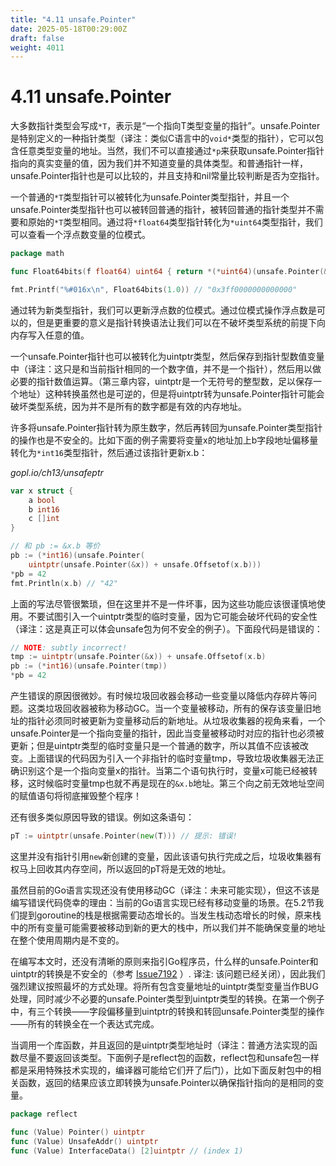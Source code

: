 ```yaml
---
title: "4.11 unsafe.Pointer"
date: 2025-05-18T00:29:00Z
draft: false
weight: 4011
---
```


# 4.11 unsafe.Pointer

大多数指针类型会写成`*T`，表示是“一个指向T类型变量的指针”。unsafe.Pointer是特别定义的一种指针类型（译注：类似C语言中的`void*`类型的指针），它可以包含任意类型变量的地址。当然，我们不可以直接通过`*p`来获取unsafe.Pointer指针指向的真实变量的值，因为我们并不知道变量的具体类型。和普通指针一样，unsafe.Pointer指针也是可以比较的，并且支持和nil常量比较判断是否为空指针。

一个普通的`*T`类型指针可以被转化为unsafe.Pointer类型指针，并且一个unsafe.Pointer类型指针也可以被转回普通的指针，被转回普通的指针类型并不需要和原始的`*T`类型相同。通过将`*float64`类型指针转化为`*uint64`类型指针，我们可以查看一个浮点数变量的位模式。

```go
package math

func Float64bits(f float64) uint64 { return *(*uint64)(unsafe.Pointer(&f)) }

fmt.Printf("%#016x\n", Float64bits(1.0)) // "0x3ff0000000000000"

```

通过转为新类型指针，我们可以更新浮点数的位模式。通过位模式操作浮点数是可以的，但是更重要的意义是指针转换语法让我们可以在不破坏类型系统的前提下向内存写入任意的值。

一个unsafe.Pointer指针也可以被转化为uintptr类型，然后保存到指针型数值变量中（译注：这只是和当前指针相同的一个数字值，并不是一个指针），然后用以做必要的指针数值运算。（第三章内容，uintptr是一个无符号的整型数，足以保存一个地址）这种转换虽然也是可逆的，但是将uintptr转为unsafe.Pointer指针可能会破坏类型系统，因为并不是所有的数字都是有效的内存地址。

许多将unsafe.Pointer指针转为原生数字，然后再转回为unsafe.Pointer类型指针的操作也是不安全的。比如下面的例子需要将变量x的地址加上b字段地址偏移量转化为`*int16`类型指针，然后通过该指针更新x.b：

*gopl.io/ch13/unsafeptr*

```go
var x struct {
    a bool
    b int16
    c []int
}

// 和 pb := &x.b 等价
pb := (*int16)(unsafe.Pointer(
    uintptr(unsafe.Pointer(&x)) + unsafe.Offsetof(x.b)))
*pb = 42
fmt.Println(x.b) // "42"

```

上面的写法尽管很繁琐，但在这里并不是一件坏事，因为这些功能应该很谨慎地使用。不要试图引入一个uintptr类型的临时变量，因为它可能会破坏代码的安全性（译注：这是真正可以体会unsafe包为何不安全的例子）。下面段代码是错误的：

```go
// NOTE: subtly incorrect!
tmp := uintptr(unsafe.Pointer(&x)) + unsafe.Offsetof(x.b)
pb := (*int16)(unsafe.Pointer(tmp))
*pb = 42

```

产生错误的原因很微妙。有时候垃圾回收器会移动一些变量以降低内存碎片等问题。这类垃圾回收器被称为移动GC。当一个变量被移动，所有的保存该变量旧地址的指针必须同时被更新为变量移动后的新地址。从垃圾收集器的视角来看，一个unsafe.Pointer是一个指向变量的指针，因此当变量被移动时对应的指针也必须被更新；但是uintptr类型的临时变量只是一个普通的数字，所以其值不应该被改变。上面错误的代码因为引入一个非指针的临时变量tmp，导致垃圾收集器无法正确识别这个是一个指向变量x的指针。当第二个语句执行时，变量x可能已经被转移，这时候临时变量tmp也就不再是现在的`&x.b`地址。第三个向之前无效地址空间的赋值语句将彻底摧毁整个程序！

还有很多类似原因导致的错误。例如这条语句：

```go
pT := uintptr(unsafe.Pointer(new(T))) // 提示: 错误!

```

这里并没有指针引用`new`新创建的变量，因此该语句执行完成之后，垃圾收集器有权马上回收其内存空间，所以返回的pT将是无效的地址。

虽然目前的Go语言实现还没有使用移动GC（译注：未来可能实现），但这不该是编写错误代码侥幸的理由：当前的Go语言实现已经有移动变量的场景。在5.2节我们提到goroutine的栈是根据需要动态增长的。当发生栈动态增长的时候，原来栈中的所有变量可能需要被移动到新的更大的栈中，所以我们并不能确保变量的地址在整个使用周期内是不变的。

在编写本文时，还没有清晰的原则来指引Go程序员，什么样的unsafe.Pointer和uintptr的转换是不安全的（参考 [Issue7192](https://github.com/golang/go/issues/7192) ）. 译注: 该问题已经关闭），因此我们强烈建议按照最坏的方式处理。将所有包含变量地址的uintptr类型变量当作BUG处理，同时减少不必要的unsafe.Pointer类型到uintptr类型的转换。在第一个例子中，有三个转换——字段偏移量到uintptr的转换和转回unsafe.Pointer类型的操作——所有的转换全在一个表达式完成。

当调用一个库函数，并且返回的是uintptr类型地址时（译注：普通方法实现的函数尽量不要返回该类型。下面例子是reflect包的函数，reflect包和unsafe包一样都是采用特殊技术实现的，编译器可能给它们开了后门），比如下面反射包中的相关函数，返回的结果应该立即转换为unsafe.Pointer以确保指针指向的是相同的变量。

```go
package reflect

func (Value) Pointer() uintptr
func (Value) UnsafeAddr() uintptr
func (Value) InterfaceData() [2]uintptr // (index 1)

```

